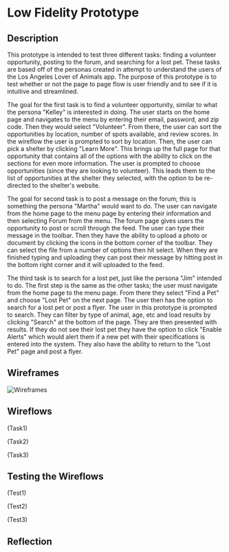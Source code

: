 # Low Fidelity Prototype

## Description

This prototype is intended to test three different tasks: finding a volunteer opportunity, posting to the forum, and searching for a lost pet. These tasks are based off of the personas created in attempt to understand the users of the Los Angeles Lover of Animals app. The purpose of this prototype is to test whether or not the page to page flow is user friendly and to see if it is intuitive and streamlined.

The goal for the first task is to find a volunteer opportunity, similar to what the persona "Kelley" is interested in doing. The user starts on the home page and navigates to the menu by entering their email, password, and zip code. Then they would select "Volunteer". From there, the user can sort the opportunities by location, number of spots available, and review scores. In the wireflow the user is prompted to sort by location. Then, the user can pick a shelter by clicking "Learn More". This brings up the full page for that opportunity that contains all of the options with the ability to click on the sections for even more information. The user is prompted to choose opportunities (since they are looking to volunteer). This leads them to the list of opportunities at the shelter they selected, with the option to be re-directed to the shelter's website.

The goal for second task is to post a message on the forum; this is something the persona "Martha" would want to do. The user can navigate from the home page to the menu page by entering their information and then selecting Forum from the menu. The forum page gives users the opportunity to post or scroll through the feed. The user can type their message in the toolbar. Then they have the ability to upload a photo or document by clicking the icons in the bottom corner of the toolbar. They can select the file from a number of options then hit select. When they are finished typing and uploading they can post their message by hitting post in the bottom right corner and it will uploaded to the feed.

The third task is to search for a lost pet, just like the persona "Jim" intended to do. The first step is the same as the other tasks; the user must navigate from the home page to the menu page. From there they select "Find a Pet" and choose "Lost Pet" on the next page. The user then has the option to search for a lost pet or post a flyer. The user in this prototype is prompted to search. They can filter by type of animal, age, etc and load results by clicking "Search" at the bottom of the page. They are then presented with results. If they do not see their lost pet they have the option to click "Enable Alerts" which would alert them if a new pet with their specifications is entered into the system. They also have the ability to return to the "Lost Pet" page and post a flyer.

## Wireframes

![Wireframes](/DH_150/Assignment06/wireframes.png)

## Wireflows

(Task1)

(Task2)

(Task3)

## Testing the Wireflows

(Test1)

(Test2)

(Test3)

## Reflection

